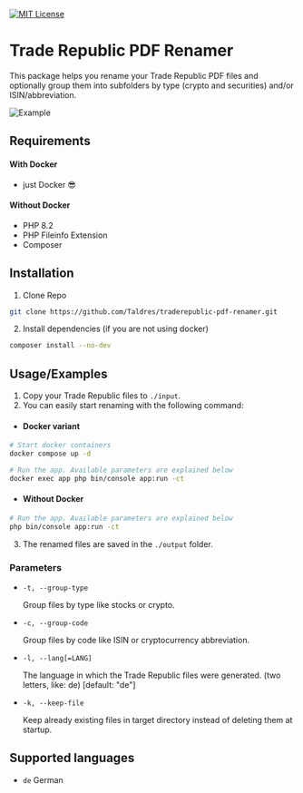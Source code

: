 [![MIT License](https://img.shields.io/badge/License-MIT-green.svg)](https://choosealicense.com/licenses/mit/)

# Trade Republic PDF Renamer

This package helps you rename your Trade Republic PDF files and optionally group them into subfolders by type (crypto
and securities) and/or ISIN/abbreviation.

![Example](https://taldres.dev/i/traderepublic_example.png)

## Requirements
#### With Docker
- just Docker 😎

#### Without Docker
- PHP 8.2
- PHP Fileinfo Extension
- Composer

## Installation

1. Clone Repo

```bash
git clone https://github.com/Taldres/traderepublic-pdf-renamer.git
```

2. Install dependencies (if you are not using docker)

```bash
composer install --no-dev
```

## Usage/Examples

1. Copy your Trade Republic files to `./input`.
2. You can easily start renaming with the following command:

- #### Docker variant
```bash
# Start docker containers
docker compose up -d

# Run the app. Available parameters are explained below
docker exec app php bin/console app:run -ct
```

- #### Without Docker
```bash
# Run the app. Available parameters are explained below
php bin/console app:run -ct
```

3. The renamed files are saved in the `./output` folder.

### Parameters

- `-t, --group-type`

  Group files by type like stocks or crypto.


- `-c, --group-code`

  Group files by code like ISIN or cryptocurrency abbreviation.


- `-l, --lang[=LANG]`

  The language in which the Trade Republic files were generated. (two letters, like: de) [default: "de"]


- `-k, --keep-file`

  Keep already existing files in target directory instead of deleting them at startup.

## Supported languages

- `de` German
